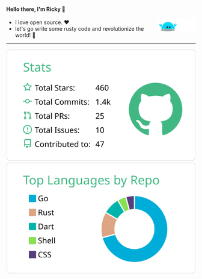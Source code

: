 <h4>Hello there, I'm Ricky 👋</h4>

<a href="https://github.com">
    <img src="https://github.com/Doraemonkeys/Doraemonkeys/blob/main/assets/ferris-go2.gif" align="right" width="20%" />
</a>

<ul>
    <li>I love open source. ❤️</li>
    <li> let's go write some rusty code and revolutionize the world! 🚀</li>
</ul>

---

[![](https://raw.githubusercontent.com/Doraemonkeys/Doraemonkeys/main/profile-summary-card-output/vue/3-stats.svg)](https://github.com/vn7n24fzkq/github-profile-summary-cards) 
[![](https://raw.githubusercontent.com/Doraemonkeys/Doraemonkeys/main/profile-summary-card-output/vue/1-repos-per-language.svg)](https://github.com/Doraemonkeys?tab=repositories)

